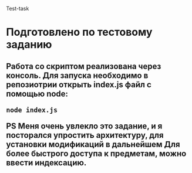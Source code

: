 Test-task <h1>
Подготовлено по тестовому заданию <h2>

Работа со скриптом реализована через консоль.
Для запуска необходимо в репозиотрии открыть index.js файл с помощью node:

`node index.js` 

PS Меня очень увлекло это задание, и я посторался упростить архитектуру, для установки модификаций в дальнейшем
Для более быстрого доступа к предметам, можно ввести индексацию.
